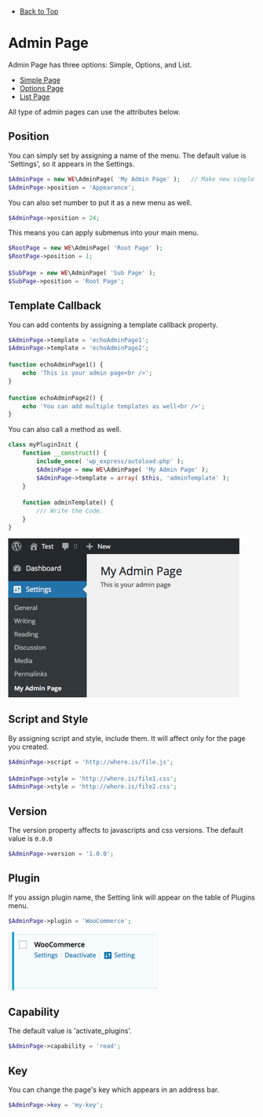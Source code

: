 * [Back to Top](https://github.com/sujin2f/wp_express/blob/master/README.md)

# Admin Page
Admin Page has three options: Simple, Options, and List.

* [Simple Page](https://github.com/sujin2f/wp_express/blob/master/documents/AdminPage-Simple.md)
* [Options Page](https://github.com/sujin2f/wp_express/blob/master/documents/AdminPage-Options.md)
* [List Page](https://github.com/sujin2f/wp_express/blob/master/documents/AdminPage-List.md)

All type of admin pages can use the attributes below.

## Position
You can simply set by assigning a name of the menu. The default value is 'Settings', so it appears in the Settings.
```php
$AdminPage = new WE\AdminPage( 'My Admin Page' );	// Make new simple admin page.
$AdminPage->position = 'Appearance';
```
You can also set number to put it as a new menu as well.
```php
$AdminPage->position = 24;
```
This means you can apply submenus into your main menu.
```php
$RootPage = new WE\AdminPage( 'Root Page' );
$RootPage->position = 1;

$SubPage = new WE\AdminPage( 'Sub Page' );
$SubPage->position = 'Root Page';
```

## Template Callback
You can add contents by assigning a template callback property.
```php
$AdminPage->template = 'echoAdminPage1';
$AdminPage->template = 'echoAdminPage2';

function echoAdminPage1() {
	echo 'This is your admin page<br />';
}

function echoAdminPage2() {
	echo 'You can add multiple templates as well<br />';
}
```
You can also call a method as well.
```php
class myPluginInit {
	function __construct() {
		include_once( 'wp_express/autoload.php' );
		$AdminPage = new WE\AdminPage( 'My Admin Page' );
		$AdminPage->template = array( $this, 'adminTemplate' );
	}
  
	function adminTemplate() {
		/// Write the Code.
	}
}
```

![Simple Page](https://github.com/sujin2f/wp_express/blob/master/documents/images/AdminSimple_002.png "Simple Page")

## Script and Style
By assigning script and style, include them. It will affect only for the page you created.
```php
$AdminPage->script = 'http://where.is/file.js';

$AdminPage->style = 'http://where.is/file1.css';
$AdminPage->style = 'http://where.is/file2.css';
```

## Version
The version property affects to javascripts and css versions. The default value is ```0.0.0```
```php
$AdminPage->version = '1.0.0';
```

## Plugin
If you assign plugin name, the Setting link will appear on the table of Plugins menu.
```php
$AdminPage->plugin = 'WooCommerce';
```

![Plugin Assignment](https://github.com/sujin2f/wp_express/blob/master/documents/images/AdminSimple_003.png "Plugin Assignment")

## Capability
The default value is 'activate_plugins'.
```php
$AdminPage->capability = 'read';
```

## Key
You can change the page's key which appears in an address bar.
```php
$AdminPage->key = 'my-key';
```





